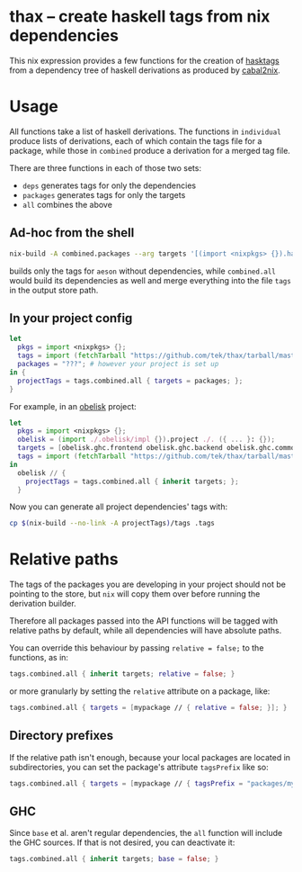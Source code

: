 # thax – create haskell tags from nix dependencies

This nix expression provides a few functions for the creation of [hasktags]
from a dependency tree of haskell derivations as produced by [cabal2nix].

# Usage

All functions take a list of haskell derivations.
The functions in `individual` produce lists of derivations, each of which
contain the tags file for a package, while those in `combined` produce
a derivation for a merged tag file.

There are three functions in each of those two sets:

* `deps` generates tags for only the dependencies
* `packages` generates tags for only the targets
* `all` combines the above

## Ad-hoc from the shell

```sh
nix-build -A combined.packages --arg targets '[(import <nixpkgs> {}).haskellPackages.aeson]'
```

builds only the tags for `aeson` without dependencies, while `combined.all`
would build its dependencies as well and merge everything into the file `tags`
in the output store path.

## In your project config

```nix
let
  pkgs = import <nixpkgs> {};
  tags = import (fetchTarball "https://github.com/tek/thax/tarball/master") { inherit pkgs; };
  packages = "???"; # however your project is set up
in {
  projectTags = tags.combined.all { targets = packages; };
}
```

For example, in an [obelisk] project:

```nix
let
  pkgs = import <nixpkgs> {};
  obelisk = (import ./.obelisk/impl {}).project ./. ({ ... }: {});
  targets = [obelisk.ghc.frontend obelisk.ghc.backend obelisk.ghc.common];
  tags = import (fetchTarball "https://github.com/tek/thax/tarball/master") { inherit pkgs; };
in
  obelisk // {
    projectTags = tags.combined.all { inherit targets; };
  }
```

Now you can generate all project dependencies' tags with:

```sh
cp $(nix-build --no-link -A projectTags)/tags .tags
```

# Relative paths

The tags of the packages you are developing in your project should not be
pointing to the store, but `nix` will copy them over before running the
derivation builder.

Therefore all packages passed into the API functions will be tagged with
relative paths by default, while all dependencies will have absolute paths.

You can override this behaviour by passing `relative = false;` to the
functions, as in:

```nix
tags.combined.all { inherit targets; relative = false; }
```

or more granularly by setting the `relative` attribute on a package, like:

```nix
tags.combined.all { targets = [mypackage // { relative = false; }]; }
```

## Directory prefixes

If the relative path isn't enough, because your local packages are located in
subdirectories, you can set the package's attribute `tagsPrefix` like so:

```nix
tags.combined.all { targets = [mypackage // { tagsPrefix = "packages/mypack"; }]; }
```

## GHC

Since `base` et al. aren't regular dependencies, the `all` function will
include the GHC sources.
If that is not desired, you can deactivate it:

```nix
tags.combined.all { inherit targets; base = false; }
```

[hasktags]: https://hackage.haskell.org/package/hasktags
[cabal2nix]: https://hackage.haskell.org/package/cabal2nix
[obelisk]: https://github.com/obsidiansystems/obelisk

